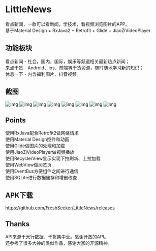 # LittleNews
看点新闻，一款可以看新闻，学技术，看视频浏览图片的APP。
<br>基于Material Design + RxJava2 + Retrofit + Glide + JiaoZiVideoPlayer
## 功能板块
看点新闻 - 社会，国内，国际，娱乐等频道相关最新热点新闻；
<br>来点干货 - Android、ios、前端等干货资源，随时随地学习新的知识；
<br>休息一下 - 内含福利图片、抖音视频。
## 截图
![img](https://github.com/FreshSeeker/LittleNews/blob/master/gif/1_clip.gif)
![img](https://github.com/FreshSeeker/LittleNews/blob/master/gif/2_clip.gif)
![img](https://github.com/FreshSeeker/LittleNews/blob/master/gif/3_clip.gif)
![img](https://github.com/FreshSeeker/LittleNews/blob/master/gif/4_clip.gif)
![img](https://github.com/FreshSeeker/LittleNews/blob/master/gif/5_clip.gif)
![img](https://github.com/FreshSeeker/LittleNews/blob/master/gif/6_clip.gif)
![img](https://github.com/FreshSeeker/LittleNews/blob/master/gif/7_clip.gif)
![img](https://github.com/FreshSeeker/LittleNews/blob/master/gif/8_clip.gif)
## Points
使用RxJava配合Retrofit2做网络请求
<br>使用Material Design控件和动画
<br>使用Glide做图片的处理和加载
<br>使用JiaoZiVideoPlayer做视频播放
<br>使用RecyclerView显示实现下拉刷新、上拉加载
<br>使用WebView做阅览页
<br>使用EventBus方便组件之间进行通信
<br>使用SQLite进行数据储存和增删改查
## APK下载
https://github.com/FreshSeeker/LittleNews/releases
## Thanks
API来源于天行数据、干货集中营。感谢开放的API。
<br>还参考了很多大神的类似作品，感谢大家的开源精神。
